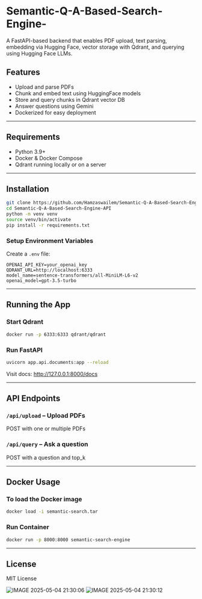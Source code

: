 # Semantic-Q-A-Based-Search-Engine-

A FastAPI-based backend that enables PDF upload, text parsing, embedding via Hugging Face, vector storage with Qdrant, and querying using Hugging Face LLMs.

## Features

- Upload and parse PDFs
- Chunk and embed text using HuggingFace models
- Store and query chunks in Qdrant vector DB
- Answer questions using Gemini
- Dockerized for easy deployment

---

## Requirements

- Python 3.9+
- Docker & Docker Compose
- Qdrant running locally or on a server
---

## Installation

```bash
git clone https://github.com/Hamzaswailem/Semantic-Q-A-Based-Search-Engine-API.git
cd Semantic-Q-A-Based-Search-Engine-API
python -m venv venv
source venv/bin/activate
pip install -r requirements.txt
```

### Setup Environment Variables

Create a `.env` file:

```env
OPENAI_API_KEY=your_openai_key
QDRANT_URL=http://localhost:6333
model_name=sentence-transformers/all-MiniLM-L6-v2
openai_model=gpt-3.5-turbo
```

---

## Running the App

### Start Qdrant

```bash
docker run -p 6333:6333 qdrant/qdrant
```

### Run FastAPI

```bash
uvicorn app.api.documents:app --reload
```

Visit docs: http://127.0.0.1:8000/docs

---

## API Endpoints

### `/api/upload` – Upload PDFs  
POST with one or multiple PDFs

### `/api/query` – Ask a question  
POST with a question and top_k

---

## Docker Usage

### To load the Docker image

```bash
docker load -i semantic-search.tar
```



### Run Container

```bash
docker run -p 8000:8000 semantic-search-engine
```

---


## License

MIT License

![IMAGE 2025-05-04 21:30:06](https://github.com/user-attachments/assets/2efa4d8d-8f02-4f77-b9e8-51196f5b7143)
![IMAGE 2025-05-04 21:30:12](https://github.com/user-attachments/assets/76131080-e5eb-47fa-a7f2-7627abe86306)
